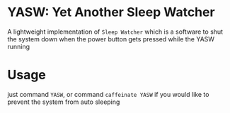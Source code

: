 # YASW: Yet Another Sleep Watcher
A lightweight implementation of `Sleep Watcher` which is a software to shut the system down when the power button gets pressed while the YASW running
# Usage
just command  ```YASW```, 
or command ```caffeinate YASW``` if you would like to prevent the system from auto sleeping

